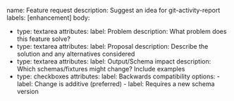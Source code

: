 name: Feature request
description: Suggest an idea for git-activity-report
labels: [enhancement]
body:
  - type: textarea
    attributes:
      label: Problem
      description: What problem does this feature solve?
  - type: textarea
    attributes:
      label: Proposal
      description: Describe the solution and any alternatives considered
  - type: textarea
    attributes:
      label: Output/Schema impact
      description: Which schemas/fixtures might change? Include examples
  - type: checkboxes
    attributes:
      label: Backwards compatibility
      options:
        - label: Change is additive (preferred)
        - label: Requires a new schema version
